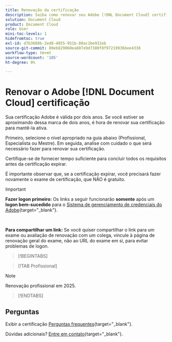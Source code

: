 ```yaml
---
title: Renovação da certificação
description: Saiba como renovar seu Adobe [!DNL Document Cloud] certificação antes de expirar.
solution: Document Cloud
product: Document Cloud
role: User
mini-toc-levels: 1
hidefromtoc: true
exl-id: d7b3688b-2ed8-4855-951b-80ac1be932eb
source-git-commit: 80eb829060ea607e9d7380f8f97219936bee4338
workflow-type: tm+mt
source-wordcount: '185'
ht-degree: 0%

---
```


# Renovar o Adobe [!DNL Document Cloud] certificação

Sua certificação Adobe é válida por dois anos. Se você estiver se aproximando dessa marca de dois anos, é hora de renovar sua certificação para mantê-la ativa.

Primeiro, selecione o nível apropriado na guia abaixo (Profissional, Especialista ou Mestre). Em seguida, analise com cuidado o que será necessário fazer para renovar sua certificação.

Certifique-se de fornecer tempo suficiente para concluir todos os requisitos antes da certificação expirar.

É importante observar que, se a certificação expirar, você precisará fazer novamente o exame de certificação, que NÃO é gratuito.

>[!IMPORTANT]
>
>**Fazer logon primeiro:** Os links a seguir funcionarão **somente** após um **logon bem-sucedido** para o [Sistema de gerenciamento de credenciais do Adobe](https://www.certmetrics.com/adobe){target="_blank"}.
>
><br>
>
>**Para compartilhar um link:** Se você quiser compartilhar o link para um exame ou avaliação de renovação com um colega, vincule à página de renovação geral do exame, não ao URL do exame em si, para evitar problemas de logon.

>[!BEGINTABS]

>[!TAB Profissional]

>[!NOTE]
>
>Renovação profissional em 2025.

>[!ENDTABS]

## Perguntas

Exibir a certificação [Perguntas frequentes](https://experienceleague.adobe.com/docs/certification/certification/faq.html){target="_blank"}.

Dúvidas adicionais? [Entre em contato](mailto:certif@adobe.com){target="_blank"}.
